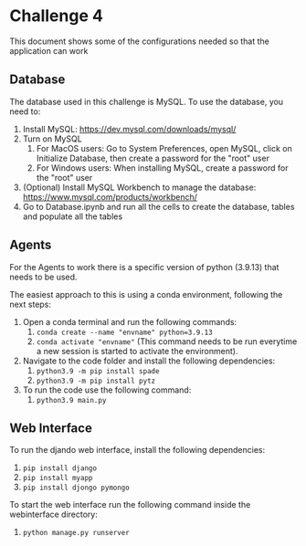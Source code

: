 # Challenge 4

This document shows some of the configurations needed so that the application can work

## Database

The database used in this challenge is MySQL. To use the database, you need to:

1. Install MySQL: https://dev.mysql.com/downloads/mysql/
2. Turn on MySQL
    1. For MacOS users: Go to System Preferences, open MySQL, click on Initialize Database, then create a password for
       the "root" user
    2. For Windows users: When installing MySQL, create a password for the "root" user
3. (Optional) Install MySQL Workbench to manage the database: https://www.mysql.com/products/workbench/
4. Go to Database.ipynb and run all the cells to create the database, tables and populate all the tables

## Agents

For the Agents to work there is a specific version of python (3.9.13) that needs to be used.

The easiest approach to this is using a conda environment, following the next steps:

1. Open a conda terminal and run the following commands:
    1. ```conda create --name "envname" python=3.9.13```
    2. ```conda activate "envname"``` (This command needs to be run everytime a new session is started to activate the
       environment).
2. Navigate to the code folder and install the following dependencies:
    1. ```python3.9 -m pip install spade```
    2. ```python3.9 -m pip install pytz```
3. To run the code use the following command:
    1. ```python3.9 main.py```

## Web Interface

To run the djando web interface, install the following dependencies:

1. ```pip install django```
2. ```pip install myapp```
3. ```pip install djongo pymongo```

To start the web interface run the following command inside the webinterface directory:

1. ```python manage.py runserver```